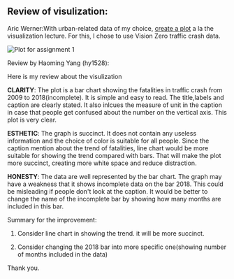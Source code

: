 ## Review of visulization:


Aric Werner:With urban-related data of my choice, [create a plot](https://github.com/aawerner/PUI2018_aaw329/blob/master/HW8_aaw329/HW8_1_aaw329.ipynb) a la the visualization lecture. For this, I chose to use Vision Zero traffic crash data.

![Plot for assignment 1](plot.png)



Review by Haoming Yang (hy1528):

Here is my review about the visulization

**CLARITY**: 
The plot is a bar chart showing the fatalities in traffic crash from 2009 to 2018(incomplete).
It is simple and easy to read. The title,labels and caption are clearly stated. It also inlcues the measure of unit in the caption in case that people get confused about the number on the vertical axis. This plot is very clear.

**ESTHETIC**:
The graph is succinct. It does not contain any useless information and the choice of color is suitable for all people. Since the caption mention about the trend of fatalities, line chart would be more suitable for showing the trend compared with bars. That will make the plot more succinct, creating more white space and reduce distraction.

**HONESTY**:
The data are well represented by the bar chart.
The graph may have a weakness that it shows incomplete data on the bar 2018. This could be misleading if people don't look at the caption. It would be better to change the name of the incomplete bar by showing how many months are included in this bar. 


Summary for the improvement:

1. Consider line chart in showing the trend. it will be more succinct.

2. Consider changing the 2018 bar into more specific one(showing number of months included in the data)

Thank you.
